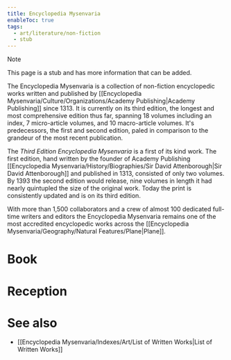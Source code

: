 ```yaml
---
title: Encyclopedia Mysenvaria
enableToc: true
tags:
  - art/literature/non-fiction
  - stub
---
```


> [!note]
> This page is a stub and has more information that can be added.

The Encyclopedia Mysenvaria is a collection of non-fiction encyclopedic works written and published by [[Encyclopedia Mysenvaria/Culture/Organizations/Academy Publishing|Academy Publishing]] since 1313. It is currently on its third edition, the longest and most comprehensive edition thus far, spanning 18 volumes including an index, 7 micro-article volumes, and 10 macro-article volumes. It's predecessors, the first and second edition, paled in comparison to the grandeur of the most recent publication.

The *Third Edition Encyclopedia Mysenvaria* is a first of its kind work. The first edition, hand written by the founder of Academy Publishing [[Encyclopedia Mysenvaria/History/Biographies/Sir David Attenborough|Sir David Attenborough]] and published in 1313, consisted of only two volumes. By 1393 the second edition would release, nine volumes in length it had nearly quintupled the size of the original work. Today the print is consistently updated and is on its third edition.

With more than 1,500 collaborators and a crew of almost 100 dedicated full-time writers and editors the Encyclopedia Mysenvaria remains one of the most accredited encyclopedic works across the [[Encyclopedia Mysenvaria/Geography/Natural Features/Plane|Plane]].
# Book

# Reception

# See also
- [[Encyclopedia Mysenvaria/Indexes/Art/List of Written Works|List of Written Works]]